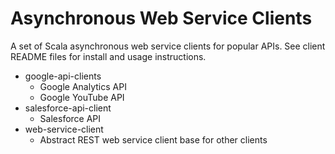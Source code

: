 Asynchronous Web Service Clients
=====================================
A set of Scala asynchronous web service clients for popular APIs. See client README files for install and usage instructions.

* google-api-clients
  * Google Analytics API
  * Google YouTube API
* salesforce-api-client
  * Salesforce API
* web-service-client
  * Abstract REST web service client base for other clients